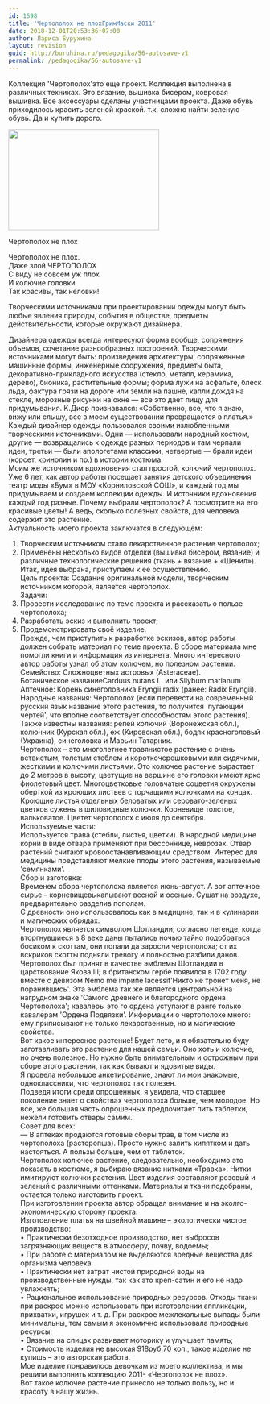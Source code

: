 ```yaml
---
id: 1598
title: 'Чертополох не плохГримМаски 2011'
date: 2018-12-01T20:53:36+07:00
author: Лариса Бурухина
layout: revision
guid: http://buruhina.ru/pedagogika/56-autosave-v1
permalink: /pedagogika/56-autosave-v1
---
```

Коллекция 'Чертополох'это еще проект. Коллекция выполнена в различных техниках. Это вязание, вышивка бисером, ковровая вышивка. Все аксессуары сделаны участницами проекта. Даже обувь приходилось красить зеленой краской. т.к. сложно найти зеленую обувь. Да и купить дорого.  


<div id="attachment_1599" style="width: 310px" class="wp-caption alignnone">
  <a href="http://buruhina.ru/wp-content/uploads/2012/07/Чертополох-не-плох.jpg"><img aria-describedby="caption-attachment-1599" src="http://buruhina.ru/wp-content/uploads/2012/07/Чертополох-не-плох-300x200.jpg" alt="" width="300" height="200" class="size-medium wp-image-1599" srcset="http://buruhina.ru/wp-content/uploads/2012/07/Чертополох-не-плох-300x200.jpg 300w, http://buruhina.ru/wp-content/uploads/2012/07/Чертополох-не-плох-768x512.jpg 768w, http://buruhina.ru/wp-content/uploads/2012/07/Чертополох-не-плох-1024x683.jpg 1024w" sizes="(max-width: 300px) 100vw, 300px" /></a>
  
  <p id="caption-attachment-1599" class="wp-caption-text">
    Чертополох не плох
  </p>
</div>

Чертополох не плох.  
Даже злой ЧЕРТОПОЛОХ  
С виду не совсем уж плох  
И колючие головки  
Так красивы, так неловки!

Творческими источниками при проектировании одежды могут быть любые явления природы, события в обществе, предметы действительности, которые окружают дизайнера.  
<!--more-->

Дизайнера одежды всегда интересуют форма вообще, сопряжения объемов, сочетание разнообразных построений. Творческими источниками могут быть: произведения архитектуры, сопряженные машинные формы, инженерные сооружения, предметы быта, декоративно-прикладного искусства (стекло, металл, керамика, дерево), бионика, растительные формы; форма лужи на асфальте, блеск льда, фактура грязи на дороге или земли на пашне, капли дождя на стекле, морозные рисунки на окне — все это дает пищу для придумывания. К.Диор признавался: «Собственно, все, что я знаю, вижу или слышу, все в моем существовании превращается в платья.»  
Каждый дизайнер одежды пользовался своими излюбленными творческими источниками. Одни — использовали народный костюм, другие — возвращались к одежде разных периодов и там черпали идеи, третьи — были апологетами классики, четвертые — брали идеи (корсет, кринолин и пр.) в истории костюма.  
Моим же источником вдохновения стал простой, колючий чертополох. Уже 6 лет, как автор работы посещает занятия детского объединения театр моды «Бум» в МОУ «Корниловской СОШ», и каждый год мы придумываем и создаем коллекции одежды. И источники вдохновения каждый год разные. Почему выбрали чертополох? А посмотрите на его красивые цветы! А ведь, сколько полезных свойств, для человека содержит это растение.  
Актуальность моего проекта заключатся в следующем:  
1. Творческим источником стало лекарственное растение чертополох;  
2. Применены несколько видов отделки (вышивка бисером, вязание) и  
различные технологические решения (ткань + вязание + «Шенил»).  
Итак, идея выбрана, приступаем к ее осуществлению.  
Цель проекта: Создание оригинальной модели, творческим источником которой, является чертополох.  
Задачи:  
1. Провести исследование по теме проекта и рассказать о пользе чертополоха;  
2. Разработать эскиз и выполнить проект;  
3. Продемонстрировать своё изделие.  
Прежде, чем приступить к разработке эскизов, автор работы должен собрать материал по теме проекта. В сборе материала мне помогли книги и информация из интернета. Много интересного автор работы узнал об этом колючем, но полезном растении.  
Семейство: Сложноцветных астровых (Asteraceae).  
Ботаническое названиеCarduus nutans L. или Silybum marianum  
Аптечное: Корень синеголовника Eryngii radix (ранее: Radix Eryngii).  
Народные названия: Чертополох (если перевести на современный русский язык название этого растения, то получится 'пугающий чертей', что вполне соответствует способностям этого растения). Также известны названия: репей колючий (Воронежская обл.), колючник (Курская обл.), еж (Кировская обл.), бодяк красноголовый (Украина), синеголовка и Марьин Татарник.  
Чертополох – это многолетнее травянистое растение с очень ветвистым, толстым стеблем и короткочерешковыми или сидячими, жесткими и колючими листьями. Это колючее растение вырастает до 2 метров в высоту, цветущие на вершине его головки имеют ярко фиолетовый цвет. Многоцветковые головчатые соцветия окружены оберткой из кроющих листьев с торчащими колючками на концах. Кроющие листья отдельных беловатых или серовато-зеленых цветков сужены в шиловидные колючки. Корневище толстое, вальковатое. Цветет чертополох с июля до сентября.  
Используемые части:  
Используется трава (стебли, листья, цветки). В народной медицине корни в виде отвара применяют при бессоннице, неврозах. Отвар растений считают кровоостанавливающим средством. Интерес для медицины представляют мелкие плоды этого растения, называемые 'семянками'.  
Сбор и заготовка:  
Временем сбора чертополоха является июнь-август. А вот аптечное сырье – корневищевыкапывают весной и осенью. Сушат на воздухе, предварительно разделив пополам.  
С древности оно использовалось как в медицине, так и в кулинарии и магических обрядах.  
Чертополох является символом Шотландии; согласно легенде, когда вторгнувшиеся в 8 веке даны пытались ночью тайно подобраться босиком к скоттам, они попали да заросли чертополоха; от их вскриков скотты подняли тревогу и полностью разбили данов. Чертополох был принят в качестве эмблемы Шотландии в царствование Якова III; в британском гербе появился в 1702 году вместе с девизом Nemo me imрипе lacessit'Никто не тронет меня, не поранившись'. Эта эмблема так же является центральной на нагрудном знаке 'Самого древнего и благородного ордена Чертополоха'; кавалеры это го ордена уступают в ранге только кавалерам 'Ордена Подвязки'. Информации о чертополохе много: ему приписывают не только лекарственные, но и магические свойства.  
Вот какое интересное растение! Будет лето, и я обязательно буду заготавливать это растение для нашей семьи. Оно хоть и колючие, но очень полезное. Но нужно быть внимательным и острожным при сборе этого растения, так как бывают и ядовитые виды.  
Я провела небольшое анкетирование, знают ли мои знакомые, одноклассники, что чертополох так полезен.  
Подведя итоги среди опрошенных, я увидела, что старшее поколение знает о свойствах чертополоха больше, чем молодое. Но все, же большая часть опрошенных предпочитает пить таблетки, нежели готовить отвары самим.  
Совет для всех:  
&#8212; В аптеках продаются готовые сборы трав, в том числе из чертополоха (расторопша). Просто нужно залить кипятком и дать настояться. А пользы больше, чем от таблеток.  
Чертополох колючее растение, следовательно, необходимо это показать в костюме, я выбираю вязание нитками «Травка». Нитки имитируют колючки растения. Цвет изделия составляют розовый и зеленый с различными оттенками. Материалы и ткани подобраны, остается только изготовить проект.  
При изготовлении проекта автор обращал внимание и на эколго-экономическую сторону проекта.  
Изготовление платья на швейной машине – экологически чистое производство:  
• Практически безотходное производство, нет выбросов загрязняющих веществ в атмосферу, почву, водоемы;  
• При работе с материалом не выделяются вредные вещества для организма человека  
• Практически нет затрат чистой природной воды на производственные нужды, так как это креп-сатин и его не надо увлажнять;  
• Рациональное использование природных ресурсов. Отходы ткани при раскрое можно использовать при изготовлении аппликации, прихватки, игрушек и т. д. При раскрое межлекальные выпады были минимальны, тем самым я экономично использовала природные ресурсы;  
• Вязание на спицах развивает моторику и улучшает память;  
• Стоимость изделия не высокая 918руб.70 коп., такое изделие не купишь – это авторская работа.  
Мое изделие понравилось девочкам из моего коллектива, и мы решили выполнить коллекцию 2011- «Чертополох не плох».  
Вот такое колючее растение принесло не только пользу, но и красоту в нашу жизнь.